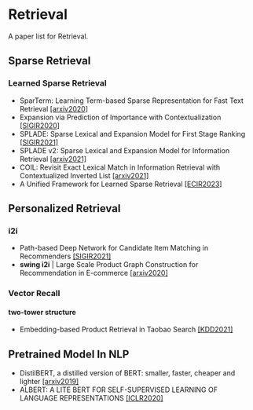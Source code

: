 # Retrieval
A paper list for Retrieval.
## Sparse Retrieval
### Learned Sparse Retrieval
- SparTerm: Learning Term-based Sparse Representation for Fast Text Retrieval [[arxiv2020]](https://arxiv.org/pdf/2010.00768.pdf)
- Expansion via Prediction of Importance with Contextualization [[SIGIR2020]](https://arxiv.org/pdf/2004.14245.pdf)
- SPLADE: Sparse Lexical and Expansion Model for First Stage Ranking [[SIGIR2021]](https://arxiv.org/pdf/2107.05720.pdf)
- SPLADE v2: Sparse Lexical and Expansion Model for Information Retrieval [[arxiv2021]](https://arxiv.org/pdf/2109.10086.pdf)
- COIL: Revisit Exact Lexical Match in Information Retrieval with Contextualized Inverted List [[arxiv2021]](https://arxiv.org/pdf/2104.07186.pdf)
- A Unified Framework for Learned Sparse Retrieval [[ECIR2023]](https://arxiv.org/pdf/2303.13416.pdf)
## Personalized Retrieval
### i2i
- Path-based Deep Network for Candidate Item Matching in Recommenders [[SIGIR2021]](https://arxiv.org/pdf/2105.08246.pdf)
- **swing i2i** | Large Scale Product Graph Construction for Recommendation in E-commerce [[arxiv2020]](https://arxiv.org/pdf/2010.05525.pdf)
### Vector Recall
#### two-tower structure
- Embedding-based Product Retrieval in Taobao Search [[KDD2021]](https://arxiv.org/pdf/2106.09297.pdf)
## Pretrained Model In NLP
- DistilBERT, a distilled version of BERT: smaller, faster, cheaper and lighter [[arxiv2019]](https://arxiv.org/pdf/1910.01108.pdf%3C/p%3E)
- ALBERT: A LITE BERT FOR SELF-SUPERVISED LEARNING OF LANGUAGE REPRESENTATIONS [[ICLR2020]](https://arxiv.org/pdf/1909.11942.pdf%3E,)
